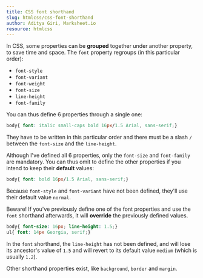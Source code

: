 ```yaml
---
title: CSS font shorthand
slug: htmlcss/css-font-shorthand
author: Aditya Giri, Marksheet.io
resource: htmlcss
---
```


In CSS, some properties can be **grouped** together under another property, to save time and space. The `font` property regroups (in this particular order):

* `font-style`
* `font-variant`
* `font-weight`
* `font-size`
* `line-height`
* `font-family`

You can thus define 6 properties through a single one:

```css
body{ font: italic small-caps bold 16px/1.5 Arial, sans-serif;}
```

They have to be written in this particular order and there must be a slash `/` between the `font-size` and the `line-height`.

Although I've defined all 6 properties, only the `font-size` and `font-family` are mandatory. You can thus omit to define the other properties if you intend to keep their **default** values:

```css
body{ font: bold 16px/1.5 Arial, sans-serif;}
```

<div class="info">
Because <code>font-style</code> and <code>font-variant</code> have not been defined, they'll use their default value <code>normal</code>.
</div>

Beware! If you've previously define one of the font properties and use the `font` shorthand afterwards, it will **override** the previously defined values.

```css
body{ font-size: 16px; line-height: 1.5;}
ul{ font: 14px Georgia, serif;}
```

<div class="info">
In the <code>font</code> shorthand, the <code>line-height</code> has not been defined, and will lose its ancestor's value of <code>1.5</code> and will revert to its default value <code>medium</code> (which is usually <code>1.2</code>).
</div>

Other shorthand properties exist, like `background`, `border` and `margin`.